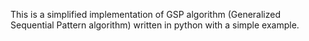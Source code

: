 This is a simplified implementation of GSP algorithm (Generalized Sequential Pattern algorithm) written in python with a simple example.
